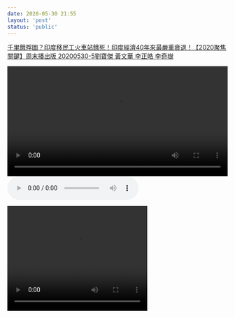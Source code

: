 ```yaml
---
date: 2020-05-30 21:55
layout: 'post'
status: 'public'
---
```


[千里餓殍圖？印度移民工火車站餓死！印度經濟40年來最嚴重衰退！【2020聚焦關鍵】周末播出版 20200530-5劉寶傑 黃文華 李正皓 李奇嶽](https://www.youtube.com/watch?v=0uuool6Ycrg)

<video width="100%" controls="controls"><source src="https://wp.zp68.com/sub/filestores/2020/06/10/1e08ff0c67b459b122ddefc5530eb358.mp4"></video>
<audio src="http://music.163.com/song/media/outer/url?id=281951.mp3" autoplay loop controls ></audio>

<html>
<body>
<video width="320" height="240" controls="controls" autoplay="autoplay">
  <source src="https://wp.zp68.com/sub/filestores/2020/06/10/1e08ff0c67b459b122ddefc5530eb358.mp4" type="video/mp4" />  
</video>
</body>
</html>